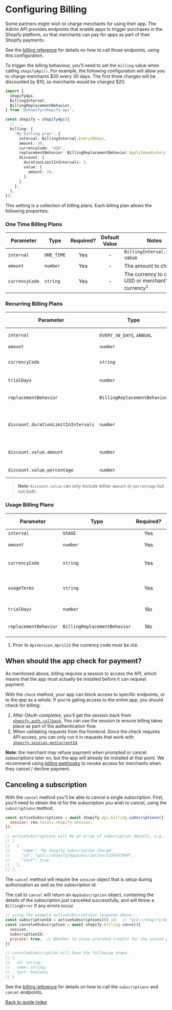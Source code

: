 # Configuring Billing

Some partners might wish to charge merchants for using their app.
The Admin API provides endpoints that enable apps to trigger purchases in the Shopify platform, so that merchants can pay for apps as part of their Shopify payments.

See the [billing reference](../reference/billing/README.md) for details on how to call those endpoints, using this configuration.

To trigger the billing behaviour, you'll need to set the `billing` value when calling `shopifyApi()`. For example, the following configuration will allow you to charge merchants $30 every 30 days. The first three charges will be discounted by $10, so merchants would be charged $20.

```ts
import {
  shopifyApi,
  BillingInterval,
  BillingReplacementBehavior,
} from '@shopify/shopify-api';

const shopify = shopifyApi({
  // ...
  billing: {
    'My billing plan': {
      interval: BillingInterval.Every30Days,
      amount: 30,
      currencyCode: 'USD',
      replacementBehavior: BillingReplacementBehavior.ApplyImmediately,
      discount: {
        durationLimitInIntervals: 3,
        value: {
          amount: 10,
        },
      }
    },
  },
});
```

This setting is a collection of billing plans. Each billing plan allows the following properties:

### One Time Billing Plans

| Parameter      | Type       | Required? | Default Value | Notes                                                      |
| -------------- | ---------- | :-------: | :-----------: | ---------------------------------------------------------- |
| `interval`     | `ONE_TIME` |    Yes    |       -       | `BillingInterval.OneTime` value                            |
| `amount`       | `number`   |    Yes    |       -       | The amount to charge                                       |
| `currencyCode` | `string`   |    Yes    |       -       | The currency to charge, USD or merchant's shop currency<sup>1</sup> |

### Recurring Billing Plans

| Parameter             | Type                         | Required? | Default Value | Notes                                                                                                                                                        |
| --------------------- | ---------------------------- | :-------: | :-----------: | ------------------------------------------------------------------------------------------------------------------------------------------------------------ |
| `interval`            | `EVERY_30_DAYS`, `ANNUAL`    |    Yes    |       -       | `BillingInterval.Every30Days`, `BillingInterval.Annual` value                                                                                                |
| `amount`              | `number`                     |    Yes    |       -       | The amount to charge                                                                                                                                         |
| `currencyCode`        | `string`                     |    Yes    |       -       | The currency to charge, USD or merchant's shop currency<sup>1</sup>                                                                                                   |
| `trialDays`           | `number`                     |    No     |       -       | Give merchants this many days before charging                                                                                                                |
| `replacementBehavior` | `BillingReplacementBehavior` |    No     |       -       | `BillingReplacementBehavior` value, see [the reference](https://shopify.dev/docs/api/admin-graphql/latest/mutations/appSubscriptionCreate) for more information. |
| `discount.durationLimitInIntervals` | `number` | No | - | The number of billing intervals to apply the discount for. See [the reference](https://shopify.dev/docs/apps/billing/purchase-adjustments/subscription-discounts) for more information |
| `discount.value.amount` | `number` | No | - | The amount of the discount in the currency that the merchant is being billed in. |
| `discount.value.percentage` | `number` | No | - | The percentage value of the discount. |

> **Note** `discount.value` can only include either `amount` or `percentage` but not both.

### Usage Billing Plans

| Parameter             | Type                         | Required? | Default Value | Notes                                                                                                                                                        |
| --------------------- | ---------------------------- | :-------: | :-----------: | ------------------------------------------------------------------------------------------------------------------------------------------------------------ |
| `interval`            | `USAGE`                      |    Yes    |       -       | `BillingInterval.Usage`                                                                                                                                      |
| `amount`              | `number`                     |    Yes    |       -       | The maximum amount the merchant will be charged                                                                                                              |
| `currencyCode`        | `string`                     |    Yes    |       -       | The currency to charge, USD or merchant's shop currency<sup>1</sup>                                                                                                   |
| `usageTerms`          | `string`                     |    Yes    |       -       | These terms stipulate the pricing model for the charges that an app creates.                                                                                 |
| `trialDays`           | `number`                     |    No     |       -       | Give merchants this many days before charging                                                                                                                |
| `replacementBehavior` | `BillingReplacementBehavior` |    No     |       -       | `BillingReplacementBehavior` value, see [the reference](https://shopify.dev/docs/api/admin-graphql/latest/mutations/appSubscriptionCreate) for more information. |

1. Prior to `ApiVersion.April23` the currency code must be `USD`.
## When should the app check for payment?

As mentioned above, billing requires a session to access the API, which means that the app must actually be installed before it can request payment.

With the `check` method, your app can block access to specific endpoints, or to the app as a whole.
If you're gating access to the entire app, you should check for billing:

1. After OAuth completes, you'll get the session back from [`shopify.auth.callback`](../reference/auth/callback.md). You can use the session to ensure billing takes place as part of the authentication flow.
1. When validating requests from the frontend. Since the check requires API access, you can only run it in requests that work with [`shopify.session.getCurrentId`](../reference/session/getCurrentId.md).

**Note**: the merchant may refuse payment when prompted or cancel subscriptions later on, but the app will already be installed at that point. We recommend using [billing webhooks](https://shopify.dev/docs/apps/billing#webhooks-for-billing) to revoke access for merchants when they cancel / decline payment.

## Canceling a subscription

With the `cancel` method you'll be able to cancel a single subscription. First, you'll need to obtain the id for the subscription you wish to cancel, using the `subscriptions` method.

```js
const activeSubscriptions = await shopify.api.billing.subscriptions({
  session: res.locals.shopify.session,
});

// activeSubscriptions will be an array of subscription details, e.g.,
// [
//   {
//     "name": "My Shopify Subscription Charge",
//     "id": "gid://shopify/AppSubscription/1234567890",
//     "test": true
//   },
// ],
```

The `cancel` method will require the `session` object that is setup during authorization as well as the subscription id.

The call to `cancel` will return an `AppSubscription` object, containing the details of the subscription just cancelled successfully, and will throw a `BillingError` if any errors occur.

```js
// using the example activeSubscriptions response above...
const subscriptionId = activeSubscriptions[0].id;  // "gid://shopify/AppSubscription/1234567890"
const canceledSubscription = await shopify.billing.cancel({
  session,
  subscriptionId,
  prorate: true,  // Whether to issue prorated credits for the unused portion of the app subscription. Defaults to true.
})

// canceledSubscription will have the following shape:
// {
//   id: string;
//   name: string;
//   test: boolean;
// }
```

See the [billing reference](../reference/billing/README.md) for details on how to call the `subscriptions` and `cancel` endpoints.

[Back to guide index](../../README.md#guides)
